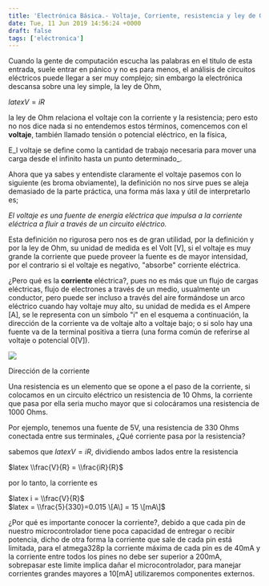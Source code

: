 ```yaml
---
title: 'Electrónica Básica.- Voltaje, Corriente, resistencia y ley de Ohm.'
date: Tue, 11 Jun 2019 14:56:24 +0000
draft: false
tags: ['eléctronica']
---
```


Cuando la gente de computación escucha las palabras en el titulo de esta entrada, suele entrar en pánico y no es para menos, el análisis de circuitos eléctricos puede llegar a ser muy complejo; sin embargo la electrónica descansa sobre una ley simple, la ley de Ohm,

$latex V = iR$

la ley de Ohm relaciona el voltaje con la corriente y la resistencia; pero esto no nos dice nada si no entendemos estos términos, comencemos con el **voltaje**, también llamado tensión o potencial eléctrico, en la física,

E_l voltaje se define como la cantidad de trabajo necesaria para mover una carga desde el infinito hasta un punto determinado_.

Ahora que ya sabes y entendiste claramente el voltaje pasemos con lo siguiente (es broma obviamente), la definición no nos sirve pues se aleja demasiado de la parte práctica, una forma más laxa y útil de interpretarlo es;

_El voltaje es una fuente de energía eléctrica que impulsa a la corriente eléctrica a fluir a través de un circuito eléctrico._

Esta definición no rigurosa pero nos es de gran utilidad, por la definición y por la ley de Ohm, su unidad de medida es el Volt \[V\], si el voltaje es muy grande la corriente que puede proveer la fuente es de mayor intensidad, por el contrario si el voltaje es negativo, "absorbe" corriente eléctrica.

¿Pero qué es la **corriente** eléctrica?, pues no es más que un flujo de cargas eléctricas, flujo de electrones a través de un medio, usualmente un conductor, pero puede ser incluso a través del aire formándose un arco eléctrico cuando hay voltaje muy alto, su unidad de medida es el Ampere \[A\], se le representa con un símbolo "i" en el esquema a continuación, la dirección de la corriente va de voltaje alto a voltaje bajo; o si solo hay una fuente va de la terminal positiva a tierra (una forma común de referirse al voltaje o potencial 0\[V\]).

![](https://eleckia.files.wordpress.com/2019/06/circuitos.png)

Dirección de la corriente

Una resistencia es un elemento que se opone a el paso de la corriente, si colocamos en un circuito eléctrico un resistencia de 10 Ohms, la corriente que pasa por ella seria mucho mayor que si colocáramos una resistencia de 1000 Ohms.

Por ejemplo, tenemos una fuente de 5V, una resistencia de 330 Ohms conectada entre sus terminales, ¿Qué corriente pasa por la resistencia?

sabemos que $latex V = i R$, dividiendo ambos lados entre la resistencia

$latex \\frac{V}{R} = \\frac{iR}{R}$

por lo tanto, la corriente es

$latex i = \\frac{V}{R}$  
$latex = \\frac{5}{330}=0.015 \[A\] = 15 \[mA\]$

¿Por qué es importante conocer la corriente?, debido a que cada pin de nuestro microcontrolador tiene poca capacidad de entregar o recibir potencia, dicho de otra forma la corriente que sale de cada pin está limitada, para el atmega328p la corriente máxima de cada pin es de 40mA y la corriente entre todos los pines no debe ser superior a 200mA, sobrepasar este limite implica dañar el microcontrolador, para manejar corrientes grandes mayores a 10\[mA\] utilizaremos componentes externos.
